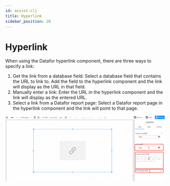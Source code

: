 ```yaml
---
id: assist-clj
title: Hyperlink
sidebar_position: 20
---
```

# Hyperlink

When using the Datafor hyperlink component, there are three ways to specify a link:

1. Get the link from a database field: Select a database field that contains the URL to link to. Add the field to the hyperlink component and the link will display as the URL in that field.
2. Manually enter a link: Enter the URL in the hyperlink component and the link will display as the entered URL.
3. Select a link from a Datafor report page: Select a Datafor report page in the hyperlink component and the link will point to that page.

![1681895373732](../../../../static/img/en/datafor/visualizer/1681895373732.png)

